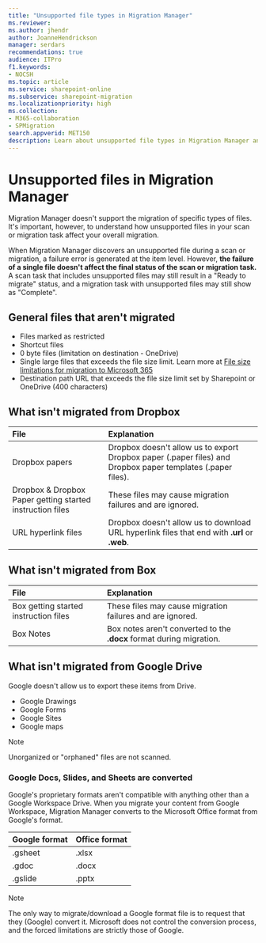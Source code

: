 ```yaml
---
title: "Unsupported file types in Migration Manager"
ms.reviewer: 
ms.author: jhendr
author: JoanneHendrickson
manager: serdars
recommendations: true
audience: ITPro
f1.keywords:
- NOCSH
ms.topic: article
ms.service: sharepoint-online
ms.subservice: sharepoint-migration
ms.localizationpriority: high
ms.collection: 
- M365-collaboration
- SPMigration
search.appverid: MET150
description: Learn about unsupported file types in Migration Manager and how they affect your overall migration.
---
```


# Unsupported files in Migration Manager

Migration Manager doesn't support the migration of specific types of files. It's important, however, to understand how unsupported files in your scan or migration task affect your overall migration.

When Migration Manager discovers an unsupported file during a scan or migration, a failure error is generated at the item level. However, **the failure of a single file doesn't affect the final status of the scan or migration task.**  A scan task that includes unsupported files may still result in a "Ready to migrate" status, and a migration task with unsupported files may still show as "Complete". 

## General files that aren't migrated

- Files marked as restricted
- Shortcut files
- 0 byte files (limitation on destination - OneDrive)
- Single large files that exceeds the file size limit. Learn more at [File size limitations for migration to Microsoft 365](mm-file-size-limitations.md)
- Destination path URL that exceeds the file size limit set by Sharepoint or OneDrive (400 characters)


## What isn't migrated from Dropbox

|File|Explanation|
|:-----|:-----
|Dropbox papers| Dropbox doesn't allow us to export Dropbox paper (.paper files) and Dropbox paper templates (.paper files).|
|Dropbox & Dropbox Paper getting started instruction files|These files may cause migration failures and are ignored.|
|URL hyperlink files|Dropbox doesn't allow us to download URL hyperlink files that end with **.url** or **.web**.|


## What isn't migrated from Box

|File|Explanation|
|:-----|:-----
|Box getting started instruction files|These files may cause migration failures and are ignored.|
|Box Notes|Box notes aren't converted to the **.docx** format during migration.


## What isn't migrated from Google Drive

Google doesn't allow us to export these items from Drive.

- Google Drawings
- Google Forms
- Google Sites
- Google maps

>[!Note]
>Unorganized or "orphaned" files are not scanned.

### Google Docs, Slides, and Sheets are converted

Google's proprietary formats aren't compatible with anything other than a Google Workspace Drive. When you migrate your content from Google Workspace, Migration Manager converts to the Microsoft Office format from Google's format.

|Google format|Office format|
|:-----|:-----|
|.gsheet|.xlsx|
|.gdoc|.docx|
|.gslide|.pptx|

>[!Note]
> The only way to migrate/download a Google format file is to request that they (Google) convert it. Microsoft does not control the conversion process, and the forced limitations are strictly those of Google.